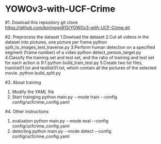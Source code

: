 # YOWOv3-with-UCF-Crime

#1. Dowload this repository
   git clone https://github.com/boringgg913/YOWOv3-with-UCF-Crime.git
   
#2. Preprocess the dataset
   1.Dowload the dataset
   2.Cut all videos in the dataset into pictures, one picture per frame
     python split_to_images_test_traverse.py
   3.Perform human detection on a specified segment (frame number) of a video
     python detect_person_target.py
   4.Classify the training set and test set, and the ratio of training and test set for each action is 9:1
     python build_train_test.py
   5.Create two txt files, trainlist01.txt and testlist01.txt, which contain all the pictures of the selected movie.
     python build_split.py
   
#3. About training
  1. Modify the YAML file
  2. Start trainging
     python main.py --mode train --config config/ucfcrime_config.yaml
     
#4. Other instructions
   1. evaluation
      python main.py --mode eval --config config/ucfcrime_config.yaml
   2. detecting
      python main.py --mode detect --config config/ucfcrime_config.yaml
